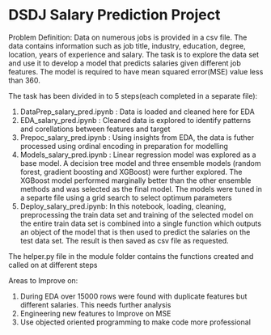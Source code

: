 # DSDJ Salary Prediction Project
Problem Definition: Data on numerous jobs is provided in a csv file. The data contains information such as job title, industry, education, degree, location, years of experience and salary. The task is to explore the data set and use it to develop a model that predicts salaries given different job features. The model is required to have mean squared error(MSE) value less than 360.   

The task has been divided in to 5 steps(each completed in a separate file):

1. DataPrep_salary_pred.ipynb : Data is loaded and cleaned here for EDA
2. EDA_salary_pred.ipynb : Cleaned data is explored to identify patterns and corellations between features and target
3. Prepoc_salary_pred.ipynb : Using insights from EDA, the data is futher processed using ordinal encoding in preparation for modelling
4. Models_salary_pred.ipynb : Linear regression model was explored as a base model. A decision tree model and three ensemble models (random forest, gradient boosting and XGBoost) were further explored. The XGBoost model performed marginally better than the other ensemble methods and was selected as the final model. The models were tuned in a separte file using a grid search to select optimum parameters
5. Deploy_salary_pred.ipynb: In this notebook, loading, cleaning, preprocessing the train data set and training of the selected model on the entire train data set is combined into a single function which outputs an object of the model that is then used to predict the salaries on the test data set. The result is then saved as csv file as requested.

The helper.py file in the module folder contains the functions created and called on at different steps

Areas to Improve on:
1. During EDA over 15000 rows were found with duplicate features but different salaries. This needs further analysis
2. Engineering new features to Improve on MSE
3. Use objected oriented programming to make code more professional




